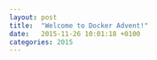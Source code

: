 ```yaml
---
layout: post
title:  "Welcome to Docker Advent!"
date:   2015-11-26 10:01:18 +0100
categories: 2015
---
```

